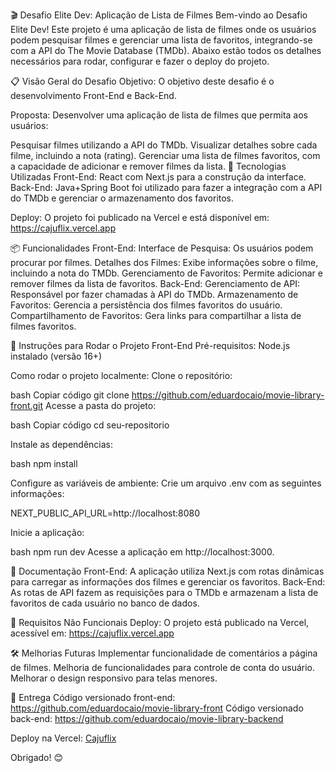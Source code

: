 🎬 Desafio Elite Dev: Aplicação de Lista de Filmes
Bem-vindo ao Desafio Elite Dev! Este projeto é uma aplicação de lista de filmes onde os usuários podem pesquisar filmes e gerenciar uma lista de favoritos, integrando-se com a API do The Movie Database (TMDb). Abaixo estão todos os detalhes necessários para rodar, configurar e fazer o deploy do projeto.

📋 Visão Geral do Desafio
Objetivo:
O objetivo deste desafio é o desenvolvimento Front-End e Back-End.

Proposta:
Desenvolver uma aplicação de lista de filmes que permita aos usuários:

Pesquisar filmes utilizando a API do TMDb.
Visualizar detalhes sobre cada filme, incluindo a nota (rating).
Gerenciar uma lista de filmes favoritos, com a capacidade de adicionar e remover filmes da lista.
🔧 Tecnologias Utilizadas
Front-End:
React com Next.js para a construção da interface.
Back-End:
Java+Spring Boot foi utilizado para fazer a integração com a API do TMDb e gerenciar o armazenamento dos favoritos.

Deploy:
O projeto foi publicado na Vercel e está disponível em: https://cajuflix.vercel.app

📦 Funcionalidades
Front-End:
Interface de Pesquisa: Os usuários podem procurar por filmes.
Detalhes dos Filmes: Exibe informações sobre o filme, incluindo a nota do TMDb.
Gerenciamento de Favoritos: Permite adicionar e remover filmes da lista de favoritos.
Back-End:
Gerenciamento de API: Responsável por fazer chamadas à API do TMDb.
Armazenamento de Favoritos: Gerencia a persistência dos filmes favoritos do usuário.
Compartilhamento de Favoritos: Gera links para compartilhar a lista de filmes favoritos.

🚀 Instruções para Rodar o Projeto Front-End
Pré-requisitos:
Node.js instalado (versão 16+)

Como rodar o projeto localmente:
Clone o repositório:

bash
Copiar código
git clone https://github.com/eduardocaio/movie-library-front.git
Acesse a pasta do projeto:

bash
Copiar código
cd seu-repositorio

Instale as dependências:

bash
npm install

Configure as variáveis de ambiente: Crie um arquivo .env com as seguintes informações:

NEXT_PUBLIC_API_URL=http://localhost:8080

Inicie a aplicação:

bash
npm run dev
Acesse a aplicação em http://localhost:3000.

📄 Documentação
Front-End: A aplicação utiliza Next.js com rotas dinâmicas para carregar as informações dos filmes e gerenciar os favoritos.
Back-End: As rotas de API fazem as requisições para o TMDb e armazenam a lista de favoritos de cada usuário no banco de dados.

🎯 Requisitos Não Funcionais
Deploy: O projeto está publicado na Vercel, acessível em: https://cajuflix.vercel.app

🛠️ Melhorias Futuras
Implementar funcionalidade de comentários a página de filmes.
Melhoria de funcionalidades para controle de conta do usuário.
Melhorar o design responsivo para telas menores.

📨 Entrega
Código versionado front-end: https://github.com/eduardocaio/movie-library-front
Código versionado back-end: https://github.com/eduardocaio/movie-library-backend

Deploy na Vercel: [Cajuflix](https://cajuflix.vercel.app)

Obrigado! 😊

